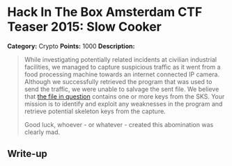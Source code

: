# Hack In The Box Amsterdam CTF Teaser 2015: Slow Cooker

**Category:** Crypto
**Points:** 1000
**Description:** 

>While investigating potentially related incidents at civilian industrial facilities, we managed to capture suspicious traffic as it went from a food processing machine towards an internet connected IP camera. Although we successfully retrieved the program that was used to send the traffic, we were unable to salvage the sent file. We believe that [the file in question](challenge/slowcooker.tar.gz) contains one or more keys from the SKS. Your mission is to identify and exploit any weaknesses in the program and retrieve potential skeleton keys from the capture.
>
>Good luck, whoever - or whatever - created this abomination was clearly mad.

## Write-up
